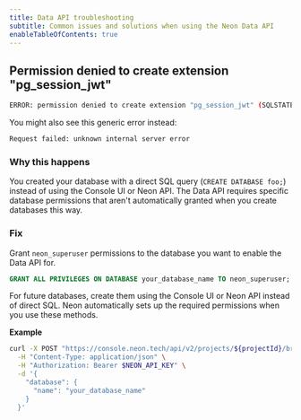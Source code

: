```yaml
---
title: Data API troubleshooting
subtitle: Common issues and solutions when using the Neon Data API
enableTableOfContents: true
---
```


<FeatureBetaProps feature_name="Neon Data API" />

## Permission denied to create extension "pg_session_jwt"

```bash shouldWrap
ERROR: permission denied to create extension "pg_session_jwt" (SQLSTATE 42501)
```

You might also see this generic error instead:

```bash
Request failed: unknown internal server error
```

### Why this happens

You created your database with a direct SQL query (`CREATE DATABASE foo;`) instead of using the Console UI or Neon API. The Data API requires specific database permissions that aren't automatically granted when you create databases this way.

### Fix

Grant `neon_superuser` permissions to the database you want to enable the Data API for.

```sql
GRANT ALL PRIVILEGES ON DATABASE your_database_name TO neon_superuser;
```

For future databases, create them using the Console UI or Neon API instead of direct SQL. Neon automatically sets up the required permissions when you use these methods.

**Example**

```bash shouldWrap
curl -X POST "https://console.neon.tech/api/v2/projects/${projectId}/branches/${branchId}/databases" \
  -H "Content-Type: application/json" \
  -H "Authorization: Bearer $NEON_API_KEY" \
  -d '{
    "database": {
      "name": "your_database_name"
    }
  }'
```
